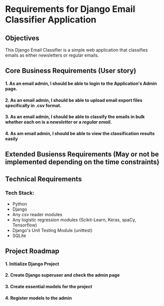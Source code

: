 # Requirements for Django Email Classifier Application



## Objectives
This Django Email Classifier is a simple web application that classifies emails as either newsletters or regular emails.

## Core Business Requirements (User story)
#### 1. As an email admin, I should be able to login to the Application's Admin page.
#### 2. As an email admin, I should be able to upload email export files specifically in .csv format.
#### 3. As an email admin, I should be able to classify the emails in bulk whether each on is a *newsletter* or a *regular email*.
#### 4. As am email admin, I should be able to view the classification results easily

## Extended Busienss Requirements (May or not be implemented depending on the time constraints)


## Technical Requirements
### Tech Stack:
- Python
- Django
- Any csv reader modules
- Any logistic regression modules (Scikit-Learn, Keras, spaCy, Tensorflow)
- Django's Unit Testing Module (unittest)
- SQLite

## Project Roadmap
#### 1. Initialize Django Project
#### 2. Create Django superuser and check the admin page
#### 3. Create essential models for the project
#### 4. Register models to the admin